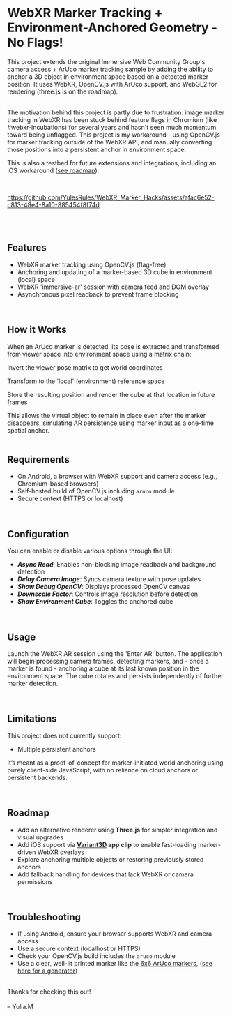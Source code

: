 <h1>WebXR Marker Tracking + Environment-Anchored Geometry - No Flags!</h1>
This project extends the original Immersive Web Community Group's camera access + ArUco marker tracking sample by adding the ability to anchor a 3D object in environment space based on a detected marker position. It uses WebXR, OpenCV.js with ArUco support, and WebGL2 for rendering (three.js is on the roadmap).<br><br>

The motivation behind this project is partly due to frustration: image marker tracking in WebXR has been stuck behind feature flags in Chromium (like #webxr-incubations) for several years and hasn't seen much momentum toward being unflagged. This project is my workaround - using OpenCV.js for marker tracking outside of the WebXR API, and manually converting those positions into a persistent anchor in environment space.

This is also a testbed for future extensions and integrations, including an iOS workaround ([see roadmap](#roadmap)).

<p><br>

  
https://github.com/YulesRules/WebXR_Marker_Hacks/assets/afac6e52-c813-48e4-8a10-885454f8f74d


<br><br>

<h2>Features</h2> <ul> <li>WebXR marker tracking using OpenCV.js (flag-free)</li> <li>Anchoring and updating of a marker-based 3D cube in environment (local) space</li> <li>WebXR 'immersive-ar' session with camera feed and DOM overlay</li> <li>Asynchronous pixel readback to prevent frame blocking</li> </ul> <br> <h2>How it Works</h2>
When an ArUco marker is detected, its pose is extracted and transformed from viewer space into environment space using a matrix chain:

Invert the viewer pose matrix to get world coordinates

Transform to the 'local' (environment) reference space

Store the resulting position and render the cube at that location in future frames

This allows the virtual object to remain in place even after the marker disappears, simulating AR persistence using marker input as a one-time spatial anchor.
<br><br>

<h2>Requirements</h2> <ul> <li>On Android, a browser with WebXR support and camera access (e.g., Chromium-based browsers)</li> <li>Self-hosted build of OpenCV.js including <code>aruco</code> module</li> <li>Secure context (HTTPS or localhost)</li> </ul> <br> <h2>Configuration</h2>
You can enable or disable various options through the UI:

<ul> <li><b><i>Async Read</i></b>: Enables non-blocking image readback and background detection</li> <li><b><i>Delay Camera Image</i></b>: Syncs camera texture with pose updates</li> <li><b><i>Show Debug OpenCV</i></b>: Displays processed OpenCV canvas</li> <li><b><i>Downscale Factor</i></b>: Controls image resolution before detection</li> <li><b><i>Show Environment Cube</i></b>: Toggles the anchored cube</li> </ul> <br> <h2>Usage</h2>
Launch the WebXR AR session using the 'Enter AR' button. The application will begin processing camera frames, detecting markers, and - once a marker is found - anchoring a cube at its last known position in the environment space. The cube rotates and persists independently of further marker detection.

<br> <h2>Limitations</h2>
This project does not currently support:

<ul> <li>Multiple persistent anchors</li>  </ul>
It’s meant as a proof-of-concept for marker-initiated world anchoring using purely client-side JavaScript, with no reliance on cloud anchors or persistent backends.

<br><h2>Roadmap</h2> <ul> <li>Add an alternative renderer using <b>Three.js</b> for simpler integration and visual upgrades</li> <li>Add iOS support via <b>[Variant3D](https://launch.variant3d.com/) app clip</b> to enable fast-loading marker-driven WebXR overlays</li> <li>Explore anchoring multiple objects or restoring previously stored anchors</li> <li>Add fallback handling for devices that lack WebXR or camera permissions</li> </ul> <br> <h2>Troubleshooting</h2> <ul> <li>If using Android, ensure your browser supports WebXR and camera access</li> <li>Use a secure context (localhost or HTTPS)</li> <li>Check your OpenCV.js build includes the <code>aruco</code> module</li> <li>Use a clear, well-lit printed marker like the <a href="https://docs.opencv.org/4.x/d5/dae/tutorial_aruco_detection.html">6x6 ArUco markers</a>, (<a href="https://chev.me/arucogen/">see here for a generator</a>)</li> </ul> <br>
Thanks for checking this out!
<br><br>
– Yulia.M
